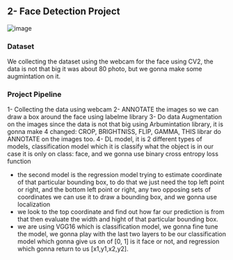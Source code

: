 
## 2- Face Detection Project

![image](https://user-images.githubusercontent.com/68142873/196627746-4e59513d-288f-42ec-b569-cffdd90091e7.png)

### Dataset 
We collecting the dataset using the webcam for the face using CV2, the data is not that big it was about 80 photo, but we gonna make some augmintation on it.

### Project Pipeline

1- Collecting the data using webcam
2- ANNOTATE the images so we can draw a box around the face using labelme library
3- Do data Augmentation on the images since the data is not that big using Arbumintation  library, it is gonna make 4 changed:    CROP, BRIGHTNISS, FLIP, GAMMA, THIS librar do ANNOTATE on the images too.
4- DL model, it is 2 different types of models, classification model which it is classify what the object is in our case it is      only on class: face, and we gonna use binary cross entropy loss function 
   - the second model is the regression model trying to estimate coordinate of that particular bounding box, to do that we just      need the top left point or right,  and the bottom left point or right, any two opposing sets of coordinates we can use it      to draw a bounding box, and we gonna use localization 
   - we look to the top coordinate and find out how far our prediction is from that
     then evaluate the width and hight of that particular bounding box.
   - we are using VGG16 which is classification model, we gonna fine tune the model, we gonna play with the last two layers to      be our classification model which gonna give us on of [0, 1] is it face or not, and regression which gonna return to us        [x1,y1,x2,y2].
   


